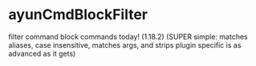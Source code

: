 # ayunCmdBlockFilter

filter command block commands today! (1.18.2) (SUPER simple: matches aliases, case insensitive, matches args, and strips plugin specific is as advanced as it gets)
